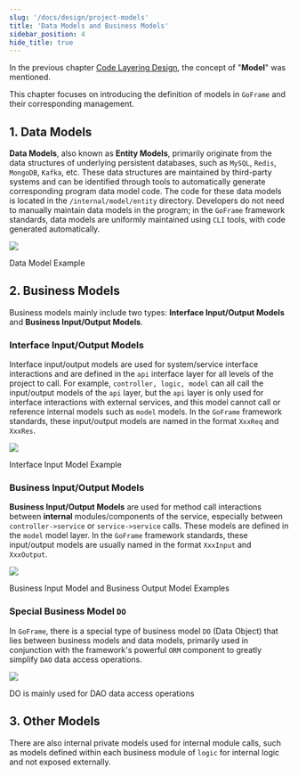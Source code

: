 ```yaml
---
slug: '/docs/design/project-models'
title: 'Data Models and Business Models'
sidebar_position: 4
hide_title: true
---
```


In the previous chapter [Code Layering Design](/docs/design/project-laye), the concept of "**Model**" was mentioned.

This chapter focuses on introducing the definition of models in `GoFrame` and their corresponding management.

## 1. Data Models

**Data Models**, also known as **Entity Models**, primarily originate from the data structures of underlying persistent databases, such as `MySQL`, `Redis`, `MongoDB`, `Kafka`, etc. These data structures are maintained by third-party systems and can be identified through tools to automatically generate corresponding program data model code. The code for these data models is located in the `/internal/model/entity` directory. Developers do not need to manually maintain data models in the program; in the `GoFrame` framework standards, data models are uniformly maintained using `CLI` tools, with code generated automatically.

![](/markdown/0126798ec8cb70d798fc2260afb2f9a9.png)

Data Model Example

## 2. Business Models

Business models mainly include two types: **Interface Input/Output Models** and **Business Input/Output Models**.

### Interface Input/Output Models

Interface input/output models are used for system/service interface interactions and are defined in the `api` interface layer for all levels of the project to call. For example, `controller, logic, model` can all call the input/output models of the `api` layer, but the `api` layer is only used for interface interactions with external services, and this model cannot call or reference internal models such as `model` models. In the `GoFrame` framework standards, these input/output models are named in the format `XxxReq` and `XxxRes`.

![](/markdown/8c037d2e08ddf5b8cb758cefd706b5ea.png)

Interface Input Model Example

### Business Input/Output Models

**Business Input/Output Models** are used for method call interactions between **internal** modules/components of the service, especially between `controller->service` or `service->service` calls. These models are defined in the `model` model layer. In the `GoFrame` framework standards, these input/output models are usually named in the format `XxxInput` and `XxxOutput`.

![](/markdown/b23a0dab9a4f4ac63c51c166248d9779.png)

Business Input Model and Business Output Model Examples

### Special Business Model `DO`

In `GoFrame`, there is a special type of business model `DO` (Data Object) that lies between business models and data models, primarily used in conjunction with the framework's powerful `ORM` component to greatly simplify `DAO` data access operations.

![](/markdown/d08e7808de1c18c306e05157dd899992.png)

DO is mainly used for DAO data access operations

## 3. Other Models

There are also internal private models used for internal module calls, such as models defined within each business module of `logic` for internal logic and not exposed externally.
